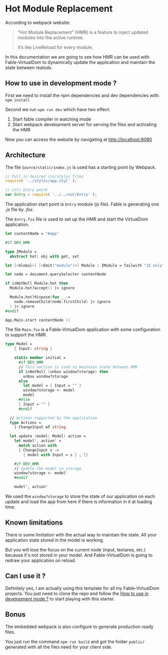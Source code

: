 # Hot Module Replacement

According to webpack website:

> “Hot Module Replacement” (HMR) is a feature to inject updated modules into the active runtime.
>
> It’s like LiveReload for every module.

In this documentation we are going to see how HMR can be used with Fable-VirtualDom to dynamically update the application and maintain the state between realods.


## How to use in development mode ?

First we need to install the npm dependencies and dev dependencies with: `npm install`

Second we run `npm run dev` which have two effect:

1. Start fable compiler in watching mode
2. Start webpack development server for serving the files and activating the HMR

Now you can access the website by navigating at [http://localhost:8080](http://localhost:8080)


## Architecture

The file `Source/static/index.js` is used has a starting point by Webpack.

```js
// Pull in desired css/stylus files
require( '../styles/app.styl' );

// Call Entry point
var Entry = require( '../../out/Entry' );
```

The application start point is `Entry` module (js file).
Fable is generating one *.js* file by *.fsx*.

The `Entry.fsx` file is used to set up the HMR and start the VirtualDom application.

```fsharp
let contentNode = "#app"

#if DEV_HMR

type IModule =
  abstract hot: obj with get, set

let [<Global>] [<Emit("module")>] Module : IModule = failwith "JS only"

let node = document.querySelector contentNode

if isNotNull Module.hot then
  Module.hot?accept() |> ignore

  Module.hot?dispose(fun _ ->
    node.removeChild(node.firstChild) |> ignore
  ) |> ignore
#endif

App.Main.start contentNode ()
```

The file `Main.fsx` is a Fable-VirtualDom application with some configuration to support the HMR.

```fsharp
type Model =
    { Input: string }

    static member initial =
      #if DEV_HMR
      // This section is used to maintain state between HMR
      if isNotNull (unbox window?storage) then
        unbox window?storage
      else
        let model = { Input = "" }
        window?storage <- model
        model
      #else
      { Input = "" }
      #endif

  // Actions supported by the application
  type Actions =
    | ChangeInput of string

  let update (model: Model) action =
    let model', action' =
      match action with
      | ChangeInput s ->
        { model with Input = s } , []

    #if DEV_HMR
    // Update the model in storage
    window?storage <- model'
    #endif

    model', action'
```

We used the `window?storage` to store the state of our application on each update and load the app from here if there is information in it at loading time.

## Known limitations

There is some limitation with the actual way to maintain the state. All your application state stored in the model is working.

But you will lose the focus on the current node (input, textarea, etc.) because it's not stored in your model.
And Fable-VirtualDom is going to redraw your application on reload.

## Can I use it ?

Definitely yes, I am actually using this template for all my Fable-VirtualDom projects.
You just need to clone the repo and follow the [How to use in development mode ?](#How-to-use-in-development-mode) to start playing with this starter.

## Bonus

The embedded webpack is also configure to generate production ready files.

You just run the command `npm run build` and got the folder `public/` generated with all the files need for your client side.
